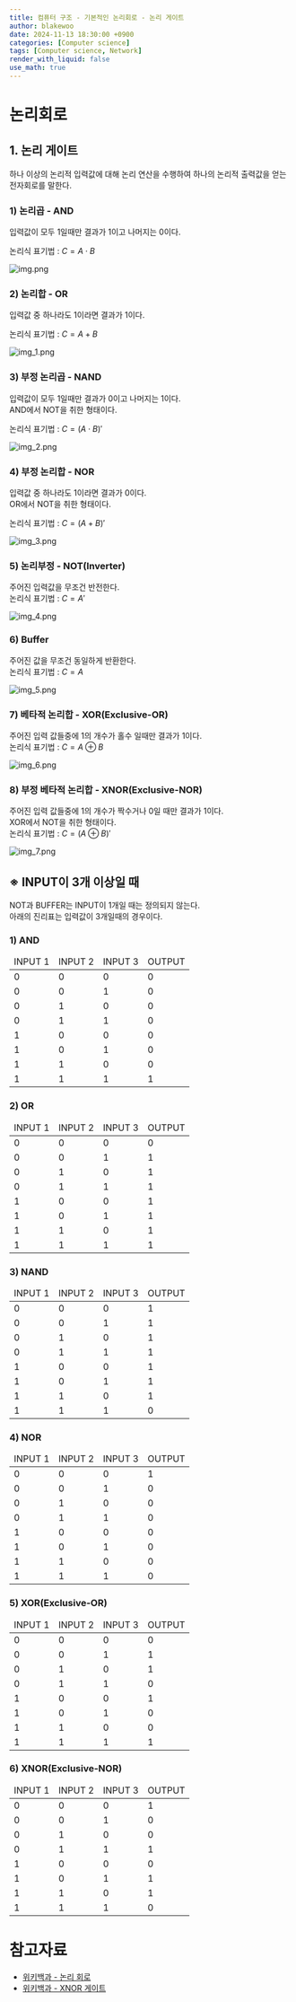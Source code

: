```yaml
---
title: 컴퓨터 구조 - 기본적인 논리회로 - 논리 게이트
author: blakewoo
date: 2024-11-13 18:30:00 +0900
categories: [Computer science]
tags: [Computer science, Network] 
render_with_liquid: false
use_math: true
---
```


# 논리회로 
## 1. 논리 게이트
하나 이상의 논리적 입력값에 대해 논리 연산을 수행하여 하나의
논리적 출력값을 얻는 전자회로를 말한다.

### 1) 논리곱 - AND
입력값이 모두 1일때만 결과가 1이고 나머지는 0이다.

논리식 표기법 : $C=A\cdot B$

![img.png](/assets/blog/cs/logical_circuit/img.png)

### 2) 논리합 - OR
입력값 중 하나라도 1이라면 결과가 1이다.

논리식 표기법 : $C=A+B$

![img_1.png](/assets/blog/cs/logical_circuit/img_1.png)

### 3) 부정 논리곱 - NAND
입력값이 모두 1일때만 결과가 0이고 나머지는 1이다.   
AND에서 NOT을 취한 형태이다.

논리식 표기법 : $C=(A\cdot B)'$

![img_2.png](/assets/blog/cs/logical_circuit/img_2.png)

### 4) 부정 논리합 - NOR
입력값 중 하나라도 1이라면 결과가 0이다.   
OR에서 NOT을 취한 형태이다.

논리식 표기법 : $C=(A+B)'$

![img_3.png](/assets/blog/cs/logical_circuit/img_3.png)

### 5) 논리부정 - NOT(Inverter)
주어진 입력값을 무조건 반전한다.   
논리식 표기법 : $C=A'$

![img_4.png](/assets/blog/cs/logical_circuit/img_4.png)

### 6) Buffer
주어진 값을 무조건 동일하게 반환한다.   
논리식 표기법 : $C=A$

![img_5.png](/assets/blog/cs/logical_circuit/img_5.png)

### 7) 베타적 논리합 -  XOR(Exclusive-OR)
주어진 입력 값들중에 1의 개수가 홀수 일때만 결과가 1이다.   
논리식 표기법 : $C=A\oplus B$

![img_6.png](/assets/blog/cs/logical_circuit/img_6.png)

### 8) 부정 베타적 논리합 - XNOR(Exclusive-NOR)
주어진 입력 값들중에 1의 개수가 짝수거나 0일 때만 결과가 1이다.   
XOR에서 NOT을 취한 형태이다.   
논리식 표기법 : $C=(A\oplus B)'$

![img_7.png](/assets/blog/cs/logical_circuit/img_7.png)

## ※ INPUT이 3개 이상일 때
NOT과 BUFFER는 INPUT이 1개일 때는 정의되지 않는다.   
아래의 진리표는 입력값이 3개일때의 경우이다.

### 1) AND
<table>
<thead>
<tr>
<td>INPUT 1</td><td>INPUT 2</td><td>INPUT 3</td><td>OUTPUT</td>
</tr>
</thead>
<tbody>
<tr>
<td>0</td><td>0</td><td>0</td><td>0</td>
</tr>
<tr>
<td>0</td><td>0</td><td>1</td><td>0</td>
</tr>
<tr>
<td>0</td><td>1</td><td>0</td><td>0</td>
</tr>
<tr>
<td>0</td><td>1</td><td>1</td><td>0</td>
</tr>
<tr>
<td>1</td><td>0</td><td>0</td><td>0</td>
</tr>
<tr>
<td>1</td><td>0</td><td>1</td><td>0</td>
</tr>
<tr>
<td>1</td><td>1</td><td>0</td><td>0</td>
</tr>
<tr>
<td>1</td><td>1</td><td>1</td><td>1</td>
</tr>
</tbody>
</table>

### 2) OR
<table>
<thead>
<tr>
<td>INPUT 1</td><td>INPUT 2</td><td>INPUT 3</td><td>OUTPUT</td>
</tr>
</thead>
<tbody>
<tr>
<td>0</td><td>0</td><td>0</td><td>0</td>
</tr>
<tr>
<td>0</td><td>0</td><td>1</td><td>1</td>
</tr>
<tr>
<td>0</td><td>1</td><td>0</td><td>1</td>
</tr>
<tr>
<td>0</td><td>1</td><td>1</td><td>1</td>
</tr>
<tr>
<td>1</td><td>0</td><td>0</td><td>1</td>
</tr>
<tr>
<td>1</td><td>0</td><td>1</td><td>1</td>
</tr>
<tr>
<td>1</td><td>1</td><td>0</td><td>1</td>
</tr>
<tr>
<td>1</td><td>1</td><td>1</td><td>1</td>
</tr>
</tbody>
</table>

### 3) NAND
<table>
<thead>
<tr>
<td>INPUT 1</td><td>INPUT 2</td><td>INPUT 3</td><td>OUTPUT</td>
</tr>
</thead>
<tbody>
<tr>
<td>0</td><td>0</td><td>0</td><td>1</td>
</tr>
<tr>
<td>0</td><td>0</td><td>1</td><td>1</td>
</tr>
<tr>
<td>0</td><td>1</td><td>0</td><td>1</td>
</tr>
<tr>
<td>0</td><td>1</td><td>1</td><td>1</td>
</tr>
<tr>
<td>1</td><td>0</td><td>0</td><td>1</td>
</tr>
<tr>
<td>1</td><td>0</td><td>1</td><td>1</td>
</tr>
<tr>
<td>1</td><td>1</td><td>0</td><td>1</td>
</tr>
<tr>
<td>1</td><td>1</td><td>1</td><td>0</td>
</tr>
</tbody>
</table>

### 4) NOR
<table>
<thead>
<tr>
<td>INPUT 1</td><td>INPUT 2</td><td>INPUT 3</td><td>OUTPUT</td>
</tr>
</thead>
<tbody>
<tr>
<td>0</td><td>0</td><td>0</td><td>1</td>
</tr>
<tr>
<td>0</td><td>0</td><td>1</td><td>0</td>
</tr>
<tr>
<td>0</td><td>1</td><td>0</td><td>0</td>
</tr>
<tr>
<td>0</td><td>1</td><td>1</td><td>0</td>
</tr>
<tr>
<td>1</td><td>0</td><td>0</td><td>0</td>
</tr>
<tr>
<td>1</td><td>0</td><td>1</td><td>0</td>
</tr>
<tr>
<td>1</td><td>1</td><td>0</td><td>0</td>
</tr>
<tr>
<td>1</td><td>1</td><td>1</td><td>0</td>
</tr>
</tbody>
</table>

### 5) XOR(Exclusive-OR)
<table>
<thead>
<tr>
<td>INPUT 1</td><td>INPUT 2</td><td>INPUT 3</td><td>OUTPUT</td>
</tr>
</thead>
<tbody>
<tr>
<td>0</td><td>0</td><td>0</td><td>0</td>
</tr>
<tr>
<td>0</td><td>0</td><td>1</td><td>1</td>
</tr>
<tr>
<td>0</td><td>1</td><td>0</td><td>1</td>
</tr>
<tr>
<td>0</td><td>1</td><td>1</td><td>0</td>
</tr>
<tr>
<td>1</td><td>0</td><td>0</td><td>1</td>
</tr>
<tr>
<td>1</td><td>0</td><td>1</td><td>0</td>
</tr>
<tr>
<td>1</td><td>1</td><td>0</td><td>0</td>
</tr>
<tr>
<td>1</td><td>1</td><td>1</td><td>1</td>
</tr>
</tbody>
</table>

### 6) XNOR(Exclusive-NOR)
<table>
<thead>
<tr>
<td>INPUT 1</td><td>INPUT 2</td><td>INPUT 3</td><td>OUTPUT</td>
</tr>
</thead>
<tbody>
<tr>
<td>0</td><td>0</td><td>0</td><td>1</td>
</tr>
<tr>
<td>0</td><td>0</td><td>1</td><td>0</td>
</tr>
<tr>
<td>0</td><td>1</td><td>0</td><td>0</td>
</tr>
<tr>
<td>0</td><td>1</td><td>1</td><td>1</td>
</tr>
<tr>
<td>1</td><td>0</td><td>0</td><td>0</td>
</tr>
<tr>
<td>1</td><td>0</td><td>1</td><td>1</td>
</tr>
<tr>
<td>1</td><td>1</td><td>0</td><td>1</td>
</tr>
<tr>
<td>1</td><td>1</td><td>1</td><td>0</td>
</tr>
</tbody>
</table>


# 참고자료
- [위키백과 - 논리 회로](https://ko.wikipedia.org/wiki/%EB%85%BC%EB%A6%AC_%ED%9A%8C%EB%A1%9C)
- [위키백과 - XNOR 게이트](https://ko.wikipedia.org/wiki/XNOR_%EA%B2%8C%EC%9D%B4%ED%8A%B8)
